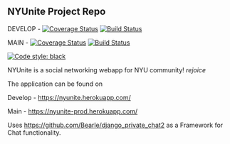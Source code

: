 ## NYUnite Project Repo

DEVELOP - [![Coverage Status](https://coveralls.io/repos/github/gcivil-nyu-org/S2022-Team-2-repo/badge.png?branch=develop&kill_cache=1)](https://coveralls.io/github/gcivil-nyu-org/S2022-Team-2-repo?branch=develop&kill_cache=1)
[![Build Status](https://app.travis-ci.com/gcivil-nyu-org/S2022-Team-2-repo.png?branch=develop&kill_cache=1)](https://app.travis-ci.com/gcivil-nyu-org/S2022-Team-2-repo)

MAIN - [![Coverage Status](https://coveralls.io/repos/github/gcivil-nyu-org/S2022-Team-2-repo/badge.png?branch=main&kill_cache=1)](https://coveralls.io/github/gcivil-nyu-org/S2022-Team-2-repo?branch=main&kill_cache=1)
[![Build Status](https://app.travis-ci.com/gcivil-nyu-org/S2022-Team-2-repo.png?branch=main)](https://app.travis-ci.com/gcivil-nyu-org/S2022-Team-2-repo)

[![Code style: black](https://img.shields.io/badge/code%20style-black-000000.svg)](https://github.com/psf/black)


NYUnite is a social networking webapp for NYU community! *rejoice*

The application can be found on

Develop - https://nyunite.herokuapp.com/

Main - https://nyunite-prod.herokuapp.com/


Uses https://github.com/Bearle/django_private_chat2 as a Framework for Chat functionality.

